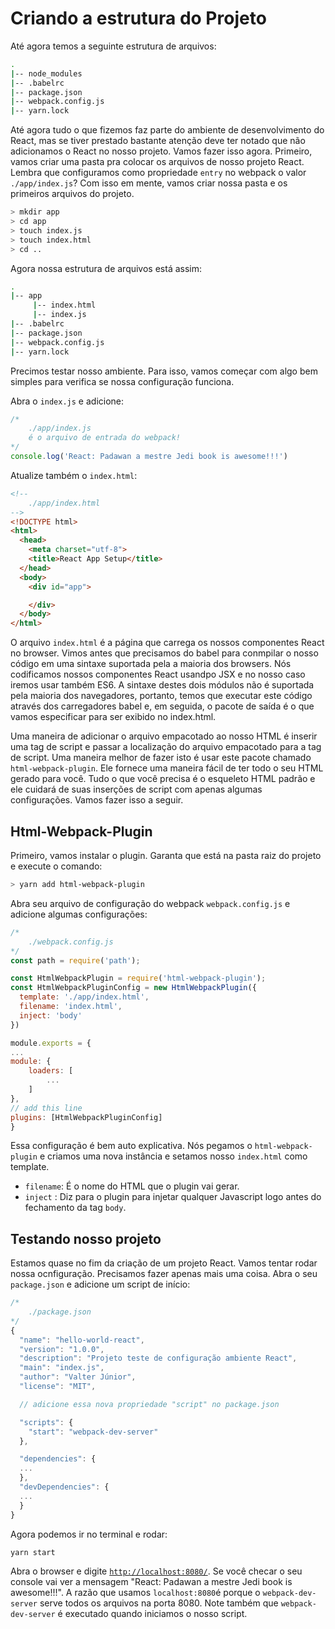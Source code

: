 # Criando a estrutura do Projeto
Até agora temos a seguinte estrutura de arquivos:

```bash
.
|-- node_modules
|-- .babelrc
|-- package.json
|-- webpack.config.js
|-- yarn.lock
```

Até agora tudo o que fizemos faz parte do ambiente de desenvolvimento do React, mas se tiver prestado bastante atenção deve ter notado que não adicionamos o React no nosso projeto. Vamos fazer isso agora. Primeiro, vamos criar uma pasta pra colocar os arquivos de nosso projeto React. Lembra que configuramos como propriedade `entry` no webpack o valor `./app/index.js`? Com isso em mente, vamos criar nossa pasta e os primeiros arquivos do projeto.

```bash
> mkdir app
> cd app
> touch index.js
> touch index.html
> cd ..
```

Agora nossa estrutura de arquivos está assim:

```bash
.
|-- app
     |-- index.html
     |-- index.js
|-- .babelrc
|-- package.json
|-- webpack.config.js
|-- yarn.lock
```

Precimos testar nosso ambiente. Para isso, vamos começar com algo bem simples para verifica se nossa configuração funciona.

Abra o `index.js` e adicione:

```javascript
/*
    ./app/index.js
    é o arquivo de entrada do webpack!
*/
console.log('React: Padawan a mestre Jedi book is awesome!!!')
```

Atualize também o `index.html`:

```html
<!--
    ./app/index.html
-->
<!DOCTYPE html>
<html>
  <head>
    <meta charset="utf-8">
    <title>React App Setup</title>
  </head>
  <body>
    <div id="app">

    </div>
  </body>
</html>
```

O arquivo `index.html` é a página que carrega os nossos componentes React no browser. Vimos antes que precisamos do babel para conmpilar o nosso código em uma sintaxe suportada pela a maioria dos browsers. Nós codificamos nossos componentes React usandpo JSX e no nosso caso iremos usar também ES6. A sintaxe destes dois módulos não é suportada pela maioria dos navegadores, portanto, temos que executar este código através dos carregadores babel e, em seguida, o pacote de saída é o que vamos especificar para ser exibido no index.html.

Uma maneira de adicionar o arquivo empacotado ao nosso HTML é inserir uma tag de script e passar a localização do arquivo empacotado para a tag de script. Uma maneira melhor de fazer isto é usar este pacote chamado `html-webpack-plugin`. Ele fornece uma maneira fácil de ter todo o seu HTML gerado para você. Tudo o que você precisa é o esqueleto HTML padrão e ele cuidará de suas inserções de script com apenas algumas configurações. Vamos fazer isso a seguir.

## Html-Webpack-Plugin
Primeiro, vamos instalar o plugin. Garanta que está na pasta raiz do projeto e execute o comando:

```bash
> yarn add html-webpack-plugin
```

Abra seu arquivo de configuração do webpack `webpack.config.js` e adicione algumas configurações:

```javascript
/*
    ./webpack.config.js
*/
const path = require('path');

const HtmlWebpackPlugin = require('html-webpack-plugin');
const HtmlWebpackPluginConfig = new HtmlWebpackPlugin({
  template: './app/index.html',
  filename: 'index.html',
  inject: 'body'
})

module.exports = {
...
module: {
    loaders: [
        ...
    ]
},
// add this line
plugins: [HtmlWebpackPluginConfig]
}
```

Essa configuração é bem auto explicativa. Nós pegamos o `html-webpack-plugin` e criamos uma nova instância e setamos nosso `index.html` como template.
- `filename`: É o nome do HTML que o plugin vai gerar.
- `inject`  : Diz para o plugin para injetar qualquer Javascript logo antes do fechamento da tag `body`.

## Testando nosso projeto
Estamos quase no fim da criação de um projeto React. Vamos tentar rodar nossa ocnfiguração. Precisamos fazer apenas mais uma coisa. Abra o seu `package.json` e adicione um script de início:

```javascript
/*
    ./package.json
*/
{
  "name": "hello-world-react",
  "version": "1.0.0",
  "description": "Projeto teste de configuração ambiente React",
  "main": "index.js",
  "author": "Valter Júnior",
  "license": "MIT",

  // adicione essa nova propriedade "script" no package.json

  "scripts": {
    "start": "webpack-dev-server"
  },

  "dependencies": {
  ...
  },
  "devDependencies": {
  ...
  }
}
```

Agora podemos ir no terminal e rodar:

```bash
yarn start

```

Abra o browser e digite [`http://localhost:8080/`](`http://localhost:8080/`). Se você checar o seu console vai ver a mensagem "React: Padawan a mestre Jedi book is awesome!!!". A razão que usamos `localhost:8080`é porque o `webpack-dev-server` serve todos os arquivos na porta 8080. Note também que `webpack-dev-server` é executado quando iniciamos o nosso script.